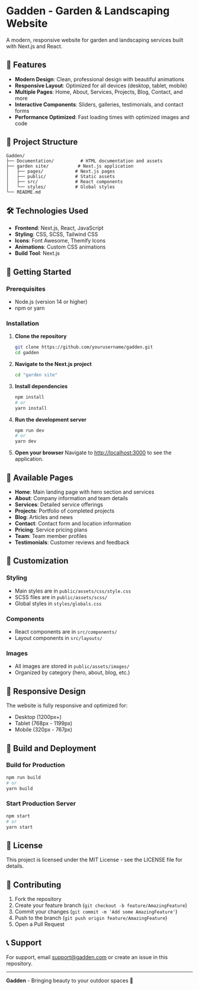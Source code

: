 # Gadden - Garden & Landscaping Website

A modern, responsive website for garden and landscaping services built with Next.js and React.

## 🚀 Features

- **Modern Design**: Clean, professional design with beautiful animations
- **Responsive Layout**: Optimized for all devices (desktop, tablet, mobile)
- **Multiple Pages**: Home, About, Services, Projects, Blog, Contact, and more
- **Interactive Components**: Sliders, galleries, testimonials, and contact forms
- **Performance Optimized**: Fast loading times with optimized images and code

## 📁 Project Structure

```
Gadden/
├── Documentation/          # HTML documentation and assets
├── garden site/           # Next.js application
│   ├── pages/            # Next.js pages
│   ├── public/           # Static assets
│   ├── src/              # React components
│   └── styles/           # Global styles
└── README.md
```

## 🛠️ Technologies Used

- **Frontend**: Next.js, React, JavaScript
- **Styling**: CSS, SCSS, Tailwind CSS
- **Icons**: Font Awesome, Themify Icons
- **Animations**: Custom CSS animations
- **Build Tool**: Next.js

## 🚀 Getting Started

### Prerequisites

- Node.js (version 14 or higher)
- npm or yarn

### Installation

1. **Clone the repository**
   ```bash
   git clone https://github.com/yourusername/gadden.git
   cd gadden
   ```

2. **Navigate to the Next.js project**
   ```bash
   cd "garden site"
   ```

3. **Install dependencies**
   ```bash
   npm install
   # or
   yarn install
   ```

4. **Run the development server**
   ```bash
   npm run dev
   # or
   yarn dev
   ```

5. **Open your browser**
   Navigate to [http://localhost:3000](http://localhost:3000) to see the application.

## 📄 Available Pages

- **Home**: Main landing page with hero section and services
- **About**: Company information and team details
- **Services**: Detailed service offerings
- **Projects**: Portfolio of completed projects
- **Blog**: Articles and news
- **Contact**: Contact form and location information
- **Pricing**: Service pricing plans
- **Team**: Team member profiles
- **Testimonials**: Customer reviews and feedback

## 🎨 Customization

### Styling
- Main styles are in `public/assets/css/style.css`
- SCSS files are in `public/assets/scss/`
- Global styles in `styles/globals.css`

### Components
- React components are in `src/components/`
- Layout components in `src/layouts/`

### Images
- All images are stored in `public/assets/images/`
- Organized by category (hero, about, blog, etc.)

## 📱 Responsive Design

The website is fully responsive and optimized for:
- Desktop (1200px+)
- Tablet (768px - 1199px)
- Mobile (320px - 767px)

## 🔧 Build and Deployment

### Build for Production
```bash
npm run build
# or
yarn build
```

### Start Production Server
```bash
npm start
# or
yarn start
```

## 📝 License

This project is licensed under the MIT License - see the LICENSE file for details.

## 🤝 Contributing

1. Fork the repository
2. Create your feature branch (`git checkout -b feature/AmazingFeature`)
3. Commit your changes (`git commit -m 'Add some AmazingFeature'`)
4. Push to the branch (`git push origin feature/AmazingFeature`)
5. Open a Pull Request

## 📞 Support

For support, email support@gadden.com or create an issue in this repository.

---

**Gadden** - Bringing beauty to your outdoor spaces 🌿 